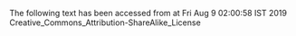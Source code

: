 The following text has been accessed from at Fri Aug 9 02:00:58 IST 2019
Creative_Commons_Attribution-ShareAlike_License
